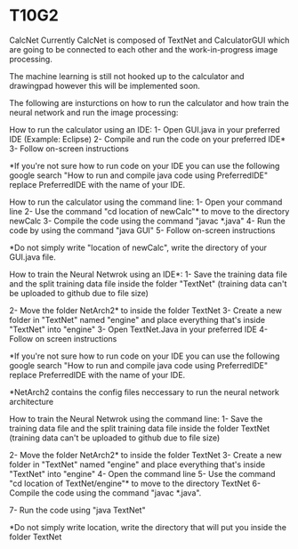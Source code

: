# T10G2
CalcNet
Currently CalcNet is composed of TextNet and CalculatorGUI which are going to be connected to each other and the work-in-progress image processing.

The machine learning is still not hooked up to the calculator and drawingpad however this will be implemented soon.


The following are insturctions on how to run the calculator and how train the neural network and run the image processing:


How to run the calculator using an IDE:
1- Open GUI.java in your preferred IDE (Example: Eclipse)
2- Compile and run the code on your preferred IDE*
3- Follow on-screen instructions

*If you're not sure how to run code on your IDE you can use the following google search "How to run and compile java code using PreferredIDE" replace PreferredIDE with the name of your IDE.

How to run the calculator using the command line:
1- Open your command line
2- Use the command "cd location of newCalc"* to move to the directory newCalc
3- Compile the code using the command "javac *.java"
4- Run the code by using the command "java GUI"
5- Follow on-screen instructions

*Do not simply write "location of newCalc", write the directory of your GUI.java file.


How to train the Neural Netwrok using an IDE*:
1- Save the training data file and the split training data file inside the folder "TextNet" (training data can't be uploaded to github due to file size)

2- Move the folder NetArch2* to inside the folder TextNet
3- Create a new folder in "TextNet" named "engine" and place everything that's inside "TextNet" into "engine"
3- Open TextNet.Java in your preferred IDE
4- Follow on screen instructions

*If you're not sure how to run code on your IDE you can use the following google search "How to run and compile java code using PreferredIDE" replace PreferredIDE with the name of your IDE.

*NetArch2 contains the config files neccessary to run the neural network architecture


How to train the Neural Netwrok using the command line:
1- Save the training data file and the split training data file inside the folder TextNet (training data can't be uploaded to github due to file size)

2- Move the folder NetArch2* to inside the folder TextNet
3- Create a new folder in "TextNet" named "engine" and place everything that's inside "TextNet" into "engine"
4- Open the command line
5- Use the command "cd location of TextNet/engine"* to move to the directory TextNet
6- Compile the code using the command "javac *.java".

7- Run the code using "java TextNet"

*Do not simply write location, write the directory that will put you inside the folder TextNet


